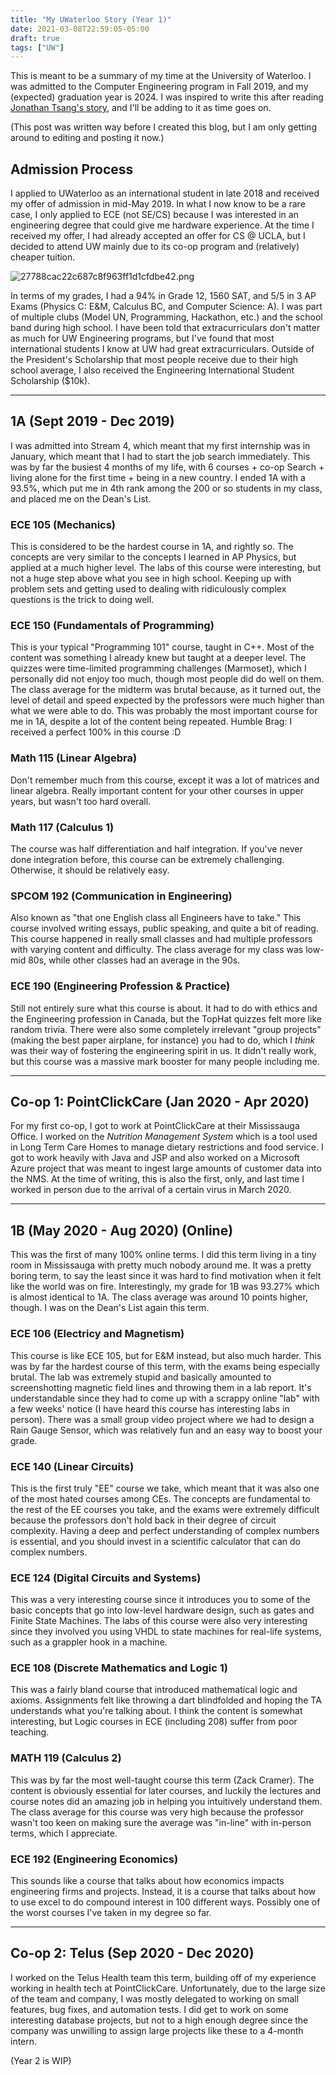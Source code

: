```yaml
---
title: "My UWaterloo Story (Year 1)"
date: 2021-03-08T22:59:05-05:00
draft: true
tags: ["UW"]
---
```


This is meant to be a summary of my time at the University of Waterloo. I was admitted to the Computer Engineering program in Fall 2019, and my (expected) graduation year is 2024. I was inspired to write this after reading [Jonathan Tsang's story](https://jonathantsang.github.io/my-story/), and I'll be adding to it as time goes on. 

(This post was written way before I created this blog, but I am only getting around to editing and posting it now.)

## Admission Process
I applied to UWaterloo as an international student in late 2018 and received my offer of admission in mid-May 2019. In what I now know to be a rare case, I only applied to ECE (not SE/CS) because I was interested in an engineering degree that could give me hardware experience. At the time I received my offer, I had already accepted an offer for CS @ UCLA, but I decided to attend UW mainly due to its co-op program and (relatively) cheaper tuition. 

![27788cac22c687c8f963ff1d1cfdbe42.png](../uw_story/27788cac22c687c8f963ff1d1cfdbe42.png#center)

In terms of my grades, I had a 94% in Grade 12, 1560 SAT, and 5/5 in 3 AP Exams (Physics C: E&M, Calculus BC, and Computer Science: A). I was part of multiple clubs (Model UN, Programming, Hackathon, etc.) and the school band during high school. I have been told that extracurriculars don't matter as much for UW Engineering programs, but I've found that most international students I know at UW had great extracurriculars. Outside of the President's Scholarship that most people receive due to their high school average, I also received the Engineering International Student Scholarship ($10k).

---

## 1A (Sept 2019 - Dec 2019)
I was admitted into Stream 4, which meant that my first internship was in January, which meant that I had to start the job search immediately. This was by far the busiest 4 months of my life, with 6 courses + co-op Search + living alone for the first time + being in a new country. I ended 1A with a 93.5%, which put me in 4th rank among the 200 or so students in my class, and placed me on the Dean's List. 

### ECE 105 (Mechanics)
This is considered to be the hardest course in 1A, and rightly so. The concepts are very similar to the concepts I learned in AP Physics, but applied at a much higher level. The labs of this course were interesting, but not a huge step above what you see in high school. Keeping up with problem sets and getting used to dealing with ridiculously complex questions is the trick to doing well.

### ECE 150 (Fundamentals of Programming)
This is your typical "Programming 101" course, taught in C++. Most of the content was something I already knew but taught at a deeper level. The quizzes were time-limited programming challenges (Marmoset), which I personally did not enjoy too much, though most people did do well on them. The class average for the midterm was brutal because, as it turned out, the level of detail and speed expected by the professors were much higher than what we were able to do. This was probably the most important course for me in 1A, despite a lot of the content being repeated. Humble Brag: I received a perfect 100% in this course :D

### Math 115 (Linear Algebra)
Don't remember much from this course, except it was a lot of matrices and linear algebra. Really important content for your other courses in upper years, but wasn't too hard overall.

### Math 117 (Calculus 1)
The course was half differentiation and half integration. If you've never done integration before, this course can be extremely challenging. Otherwise, it should be relatively easy.

### SPCOM 192 (Communication in Engineering)
Also known as "that one English class all Engineers have to take." This course involved writing essays, public speaking, and quite a bit of reading. This course happened in really small classes and had multiple professors with varying content and difficulty. The class average for my class was low-mid 80s, while other classes had an average in the 90s. 

### ECE 190 (Engineering Profession & Practice)
Still not entirely sure what this course is about. It had to do with ethics and the Engineering profession in Canada, but the TopHat quizzes felt more like random trivia. There were also some completely irrelevant "group projects" (making the best paper airplane, for instance) you had to do, which I *think* was their way of fostering the engineering spirit in us. It didn't really work, but this course was a massive mark booster for many people including me.

---

## Co-op 1: PointClickCare (Jan 2020 - Apr 2020)
For my first co-op, I got to work at PointClickCare at their Mississauga Office. I worked on the *Nutrition Management System* which is a tool used in Long Term Care Homes to manage dietary restrictions and food service. I got to work heavily with Java and JSP and also worked on a Microsoft Azure project that was meant to ingest large amounts of customer data into the NMS. At the time of writing, this is also the first, only, and last time I worked in person due to the arrival of a certain virus in March 2020.

---

## 1B (May 2020 - Aug 2020) (Online)
This was the first of many 100% online terms. I did this term living in a tiny room in Mississauga with pretty much nobody around me. It was a pretty boring term, to say the least since it was hard to find motivation when it felt like the world was on fire. Interestingly, my grade for 1B was 93.27% which is almost identical to 1A. The class average was around 10 points higher, though. I was on the Dean's List again this term.

### ECE 106 (Electricy and Magnetism)
This course is like ECE 105, but for E&M instead, but also much harder. This was by far the hardest course of this term, with the exams being especially brutal. The lab was extremely stupid and basically amounted to screenshotting magnetic field lines and throwing them in a lab report. It's understandable since they had to come up with a scrappy online "lab" with a few weeks' notice (I have heard this course has interesting labs in person). There was a small group video project where we had to design a Rain Gauge Sensor, which was relatively fun and an easy way to boost your grade.

### ECE 140 (Linear Circuits)
This is the first truly "EE" course we take, which meant that it was also one of the most hated courses among CEs. The concepts are fundamental to the rest of the EE courses you take, and the exams were extremely difficult because the professors don't hold back in their degree of circuit complexity. Having a deep and perfect understanding of complex numbers is essential, and you should invest in a scientific calculator that can do complex numbers.

### ECE 124 (Digital Circuits and Systems)
This was a very interesting course since it introduces you to some of the basic concepts that go into low-level hardware design, such as gates and Finite State Machines. The labs of this course were also very interesting since they involved you using VHDL to state machines for real-life systems, such as a grappler hook in a machine. 

### ECE 108 (Discrete Mathematics and Logic 1)
This was a fairly bland course that introduced mathematical logic and axioms. Assignments felt like throwing a dart blindfolded and hoping the TA understands what you're talking about. I think the content is somewhat interesting, but Logic courses in ECE (including 208) suffer from poor teaching.

### MATH 119 (Calculus 2)
This was by far the most well-taught course this term (Zack Cramer). The content is obviously essential for later courses, and luckily the lectures and course notes did an amazing job in helping you intuitively understand them. The class average for this course was very high because the professor wasn't too keen on making sure the average was "in-line" with in-person terms, which I appreciate.

### ECE 192 (Engineering Economics)
This sounds like a course that talks about how economics impacts engineering firms and projects. Instead, it is a course that talks about how to use excel to do compound interest in 100 different ways. Possibly one of the worst courses I've taken in my degree so far. 

---

## Co-op 2: Telus (Sep 2020 - Dec 2020)
I worked on the Telus Health team this term, building off of my experience working in health tech at PointClickCare. Unfortunately, due to the large size of the team and company, I was mostly delegated to working on small features, bug fixes, and automation tests. I did get to work on some interesting database projects, but not to a high enough degree since the company was unwilling to assign large projects like these to a 4-month intern.
 
(Year 2 is WIP)


